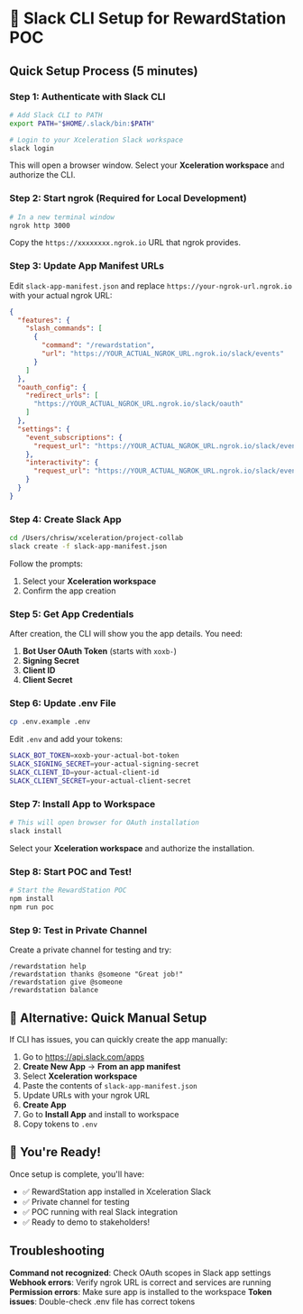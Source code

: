# 🚀 Slack CLI Setup for RewardStation POC

## Quick Setup Process (5 minutes)

### Step 1: Authenticate with Slack CLI
```bash
# Add Slack CLI to PATH
export PATH="$HOME/.slack/bin:$PATH"

# Login to your Xceleration Slack workspace
slack login
```

This will open a browser window. Select your **Xceleration workspace** and authorize the CLI.

### Step 2: Start ngrok (Required for Local Development)
```bash
# In a new terminal window
ngrok http 3000
```

Copy the `https://xxxxxxxx.ngrok.io` URL that ngrok provides.

### Step 3: Update App Manifest URLs
Edit `slack-app-manifest.json` and replace `https://your-ngrok-url.ngrok.io` with your actual ngrok URL:

```json
{
  "features": {
    "slash_commands": [
      {
        "command": "/rewardstation",
        "url": "https://YOUR_ACTUAL_NGROK_URL.ngrok.io/slack/events"
      }
    ]
  },
  "oauth_config": {
    "redirect_urls": [
      "https://YOUR_ACTUAL_NGROK_URL.ngrok.io/slack/oauth"
    ]
  },
  "settings": {
    "event_subscriptions": {
      "request_url": "https://YOUR_ACTUAL_NGROK_URL.ngrok.io/slack/events"
    },
    "interactivity": {
      "request_url": "https://YOUR_ACTUAL_NGROK_URL.ngrok.io/slack/events"
    }
  }
}
```

### Step 4: Create Slack App
```bash
cd /Users/chrisw/xceleration/project-collab
slack create -f slack-app-manifest.json
```

Follow the prompts:
1. Select your **Xceleration workspace**
2. Confirm the app creation

### Step 5: Get App Credentials
After creation, the CLI will show you the app details. You need:

1. **Bot User OAuth Token** (starts with `xoxb-`)
2. **Signing Secret**
3. **Client ID** 
4. **Client Secret**

### Step 6: Update .env File
```bash
cp .env.example .env
```

Edit `.env` and add your tokens:
```bash
SLACK_BOT_TOKEN=xoxb-your-actual-bot-token
SLACK_SIGNING_SECRET=your-actual-signing-secret
SLACK_CLIENT_ID=your-actual-client-id
SLACK_CLIENT_SECRET=your-actual-client-secret
```

### Step 7: Install App to Workspace
```bash
# This will open browser for OAuth installation
slack install
```

Select your **Xceleration workspace** and authorize the installation.

### Step 8: Start POC and Test!
```bash
# Start the RewardStation POC
npm install
npm run poc
```

### Step 9: Test in Private Channel
Create a private channel for testing and try:
```
/rewardstation help
/rewardstation thanks @someone "Great job!"
/rewardstation give @someone
/rewardstation balance
```

## 🎯 Alternative: Quick Manual Setup

If CLI has issues, you can quickly create the app manually:

1. Go to https://api.slack.com/apps
2. **Create New App** → **From an app manifest**
3. Select **Xceleration workspace**
4. Paste the contents of `slack-app-manifest.json`
5. Update URLs with your ngrok URL
6. **Create App**
7. Go to **Install App** and install to workspace
8. Copy tokens to `.env`

## 🚀 You're Ready!

Once setup is complete, you'll have:
- ✅ RewardStation app installed in Xceleration Slack
- ✅ Private channel for testing
- ✅ POC running with real Slack integration
- ✅ Ready to demo to stakeholders!

## Troubleshooting

**Command not recognized**: Check OAuth scopes in Slack app settings
**Webhook errors**: Verify ngrok URL is correct and services are running
**Permission errors**: Make sure app is installed to the workspace
**Token issues**: Double-check .env file has correct tokens